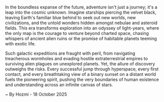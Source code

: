 
In the boundless expanse of the future, adventure isn't just a journey; it's a leap into the cosmic unknown. Imagine starships piercing the velvet black, leaving Earth's familiar blue behind to seek out new worlds, new civilizations, and the untold wonders hidden amongst nebulae and asteroid fields. This era transforms exploration into an odyssey of light-years, where the only map is the courage to venture beyond charted space, chasing whispers of ancient alien ruins or the promise of habitable planets teeming with exotic life.

Such galactic expeditions are fraught with peril, from navigating treacherous wormholes and evading hostile extraterrestrial empires to surviving alien plagues on unexplored planets. Yet, the allure of discovery outweighs the risks. Every successful jump through hyperspace, every first contact, and every breathtaking view of a binary sunset on a distant world fuels the pioneering spirit, pushing the very boundaries of human existence and understanding across an infinite canvas of stars.

~ By Hozmi - 18 October 2025
